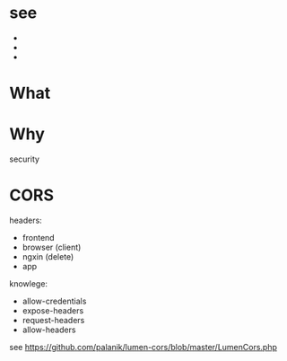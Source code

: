 # see
- <Advanced Javascript Programming>
- <Hacker Handbook>
- <Restful API>

# What

# Why
security

# CORS
headers:

- frontend
- browser (client)
- ngxin (delete)
- app

knowlege:
- allow-credentials
- expose-headers
- request-headers
- allow-headers

see <https://github.com/palanik/lumen-cors/blob/master/LumenCors.php>
